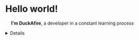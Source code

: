 # **Hello world!**
&emsp; **I'm DuckAfire**, a developer in a constant learning process

<details><summary>Details</summary>
  <h4>My list of programming languages:</h4>
  <ul>
    <li>Lua - <em>avanced</em></li>
    <li>C - <em>medium</em></li>
    <li>JavaScript - <em>basic</em></li>
  </ul>

  <h4>My list of markup languages:</h4>
  <ul>
    <li>Markdown - <em>medium</em></li>
    <li>HTML - <em>basic</em></li>
    <li>CSS - <em>basic</em></li>
  </ul>

  <h5><a href="https://duckafire.github.io/nest" title="Nest">My website</a></h5>
</details>
